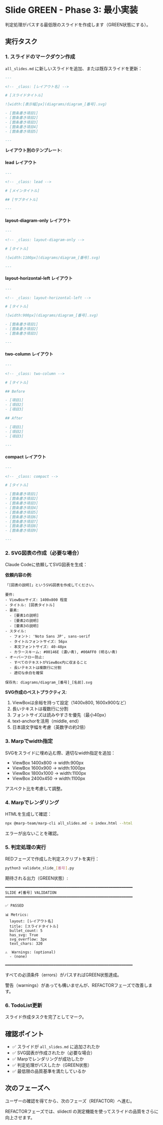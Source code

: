# Slide GREEN - Phase 3: 最小実装

判定処理がパスする最低限のスライドを作成します（GREEN状態にする）。

## 実行タスク

### 1. スライドのマークダウン作成

`all_slides.md` に新しいスライドを追加、または既存スライドを更新：

```markdown
---

<!-- _class: [レイアウト名] -->

# [スライドタイトル]

![width:[表示幅]px](diagrams/diagram_[番号].svg)

- [箇条書き項目1]
- [箇条書き項目2]
- [箇条書き項目3]
- [箇条書き項目4]
- [箇条書き項目5]

---
```

**レイアウト別のテンプレート**:

#### lead レイアウト
```markdown
---

<!-- _class: lead -->

# [メインタイトル]

## [サブタイトル]

---
```

#### layout-diagram-only レイアウト
```markdown
---

<!-- _class: layout-diagram-only -->

# [タイトル]

![width:1100px](diagrams/diagram_[番号].svg)

---
```

#### layout-horizontal-left レイアウト
```markdown
---

<!-- _class: layout-horizontal-left -->

# [タイトル]

![width:900px](diagrams/diagram_[番号].svg)

- [箇条書き項目1]
- [箇条書き項目2]
- [箇条書き項目3]

---
```

#### two-column レイアウト
```markdown
---

<!-- _class: two-column -->

# [タイトル]

## Before

- [項目1]
- [項目2]
- [項目3]

## After

- [項目1]
- [項目2]
- [項目3]

---
```

#### compact レイアウト
```markdown
---

<!-- _class: compact -->

# [タイトル]

- [箇条書き項目1]
- [箇条書き項目2]
- [箇条書き項目3]
- [箇条書き項目4]
- [箇条書き項目5]
- [箇条書き項目6]
- [箇条書き項目7]
- [箇条書き項目8]
- [箇条書き項目9]

---
```

### 2. SVG図表の作成（必要な場合）

Claude Codeに依頼してSVG図表を生成：

**依頼内容の例**:
```
「[図表の説明]」というSVG図表を作成してください。

要件:
- ViewBoxサイズ: 1400x800 程度
- タイトル: [図表タイトル]
- 要素:
  - [要素1の説明]
  - [要素2の説明]
  - [要素3の説明]
- スタイル:
  - フォント: 'Noto Sans JP', sans-serif
  - タイトルフォントサイズ: 56px
  - 本文フォントサイズ: 40-48px
  - カラースキーム: #00146E (濃い青), #00AFF0 (明るい青)
- オーバーフロー防止:
  - すべてのテキストがViewBox内に収まること
  - 長いテキストは複数行に分割
  - 適切な余白を確保

保存先: diagrams/diagram_[番号]_[名前].svg
```

**SVG作成のベストプラクティス**:
1. ViewBoxは余裕を持って設定（1400x800, 1600x900など）
2. 長いテキストは複数行に分割
3. フォントサイズは読みやすさを優先（最小40px）
4. text-anchorを活用（middle, end）
5. 日本語文字幅を考慮（英数字の約2倍）

### 3. Marpでwidth指定

SVGをスライドに埋め込む際、適切なwidth指定を追加：

- ViewBox 1400x800 → width:900px
- ViewBox 1600x900 → width:1000px
- ViewBox 1800x1000 → width:1100px
- ViewBox 2400x450 → width:1100px

アスペクト比を考慮して調整。

### 4. Marpでレンダリング

HTMLを生成して確認：

```bash
npx @marp-team/marp-cli all_slides.md -o index.html --html
```

エラーが出ないことを確認。

### 5. 判定処理の実行

REDフェーズで作成した判定スクリプトを実行：

```bash
python3 validate_slide_[番号].py
```

期待される出力（GREEN状態）:
```
━━━━━━━━━━━━━━━━━━━━━━━━━━━━━━━━━━━━━━━━━━━━━━━━━━━━━━━━━━
SLIDE #[番号] VALIDATION
━━━━━━━━━━━━━━━━━━━━━━━━━━━━━━━━━━━━━━━━━━━━━━━━━━━━━━━━━━

✅ PASSED

📊 Metrics:
  layout: [レイアウト名]
  title: [スライドタイトル]
  bullet_count: 5
  has_svg: True
  svg_overflow: 3px
  text_chars: 320

⚠️  Warnings: (optional)
  - (none)

━━━━━━━━━━━━━━━━━━━━━━━━━━━━━━━━━━━━━━━━━━━━━━━━━━━━━━━━━━
```

すべての必須条件（errors）がパスすればGREEN状態達成。

警告（warnings）があっても構いませんが、REFACTORフェーズで改善します。

### 6. TodoList更新

スライド作成タスクを完了としてマーク。

## 確認ポイント

- ✅ スライドが `all_slides.md` に追加されたか
- ✅ SVG図表が作成されたか（必要な場合）
- ✅ Marpでレンダリングが成功したか
- ✅ 判定処理がパスしたか（GREEN状態）
- ✅ 最低限の品質基準を満たしているか

## 次のフェーズへ

ユーザーの確認を得てから、次のフェーズ（REFACTOR）へ進む。

REFACTORフェーズでは、slidectl の測定機能を使ってスライドの品質をさらに向上させます。
